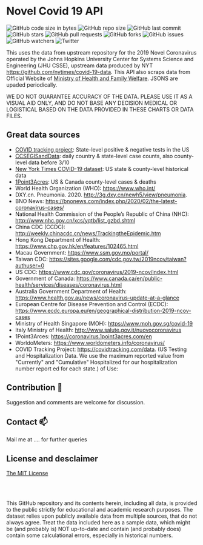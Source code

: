 # Novel Covid 19 API

![GitHub code size in bytes](https://img.shields.io/github/languages/code-size/k1m0ch1/covid-19-api)
![GitHub repo size](https://img.shields.io/github/repo-size/k1m0ch1/covid-19-api)
![GitHub last commit](https://img.shields.io/github/last-commit/k1m0ch1/covid-19-api)
![GitHub stars](https://img.shields.io/github/stars/k1m0ch1/covid-19-api)
![GitHub pull requests](https://img.shields.io/github/issues-pr/k1m0ch1/covid-19-api)
![GitHub forks](https://img.shields.io/github/forks/k1m0ch1/covid-19-api)
![GitHub issues](https://img.shields.io/github/issues/k1m0ch1/covid-19-api)
![GitHub watchers](https://img.shields.io/github/watchers/k1m0ch1/covid-19-api)
![Twitter](https://img.shields.io/twitter/follow/bukanyahya?style=social)

This uses the data from upstream repository for the 2019 Novel Coronavirus operated by the Johns Hopkins University Center for Systems Science and Engineering (JHU CSSE),  upstream data produced by NYT https://github.com/nytimes/covid-19-data. This API also scraps data from Official Website of [Ministry of Health and Family Welfare](https://mohfw.gov.in). JSONS are upaded periodically. 


WE DO NOT GUARANTEE ACCURACY OF THE DATA. PLEASE USE IT AS A VISUAL AID ONLY, AND DO NOT BASE ANY DECISION MEDICAL OR LOGISTICAL BASED ON THE DATA PROVIDED IN THESE CHARTS OR DATA FILES.

## Great data sources

* [COVID tracking project](https://covidtracking.com/): State-level positive & negative tests in the US
* [CCSEGISandData](https://github.com/CSSEGISandData/COVID-19/tree/master/csse_covid_19_data/csse_covid_19_daily_reports): daily country & state-level case counts, also county-level data before 3/10
* [New York Times COVID-19 dataset](https://github.com/nytimes/covid-19-data): US state & county-level historical data
* [1Point3Acres](https://coronavirus.1point3acres.com/en): US & Canada county-level cases & deaths
* World Health Organization (WHO): https://www.who.int/ <br>
* DXY.cn. Pneumonia. 2020. http://3g.dxy.cn/newh5/view/pneumonia.  <br>
* BNO News: https://bnonews.com/index.php/2020/02/the-latest-coronavirus-cases/  <br>
* National Health Commission of the People’s Republic of China (NHC): <br>
 http://www.nhc.gov.cn/xcs/yqtb/list_gzbd.shtml <br>
* China CDC (CCDC): http://weekly.chinacdc.cn/news/TrackingtheEpidemic.htm <br>
* Hong Kong Department of Health: https://www.chp.gov.hk/en/features/102465.html <br>
* Macau Government: https://www.ssm.gov.mo/portal/ <br>
* Taiwan CDC: https://sites.google.com/cdc.gov.tw/2019ncov/taiwan?authuser=0 <br>
* US CDC: https://www.cdc.gov/coronavirus/2019-ncov/index.html <br>
* Government of Canada: https://www.canada.ca/en/public-health/services/diseases/coronavirus.html <br>
* Australia Government Department of Health: https://www.health.gov.au/news/coronavirus-update-at-a-glance <br>
* European Centre for Disease Prevention and Control (ECDC): https://www.ecdc.europa.eu/en/geographical-distribution-2019-ncov-cases 
* Ministry of Health Singapore (MOH): https://www.moh.gov.sg/covid-19
* Italy Ministry of Health: http://www.salute.gov.it/nuovocoronavirus
* 1Point3Arces: https://coronavirus.1point3acres.com/en
* WorldoMeters: https://www.worldometers.info/coronavirus/
* COVID Tracking Project: https://covidtracking.com/data. (US Testing and Hospitalization Data. We use the maximum reported value from "Currently" and "Cumulative" Hospitalized for our hospitalization number report ed for each state.)
of Use:</b><br>

## Contribution :handshake:
Suggestion and comments are welcome for discussion.

## Contact  :mailbox:
Mail me at .... for further queries 

## License and desclaimer
[The MIT License](https://choosealicense.com/licenses/mit/)

<br>
<br>

This GitHub repository and its contents herein, including all data, is provided to the public strictly for educational and academic research purposes. The dataset relies upon publicly available data from multiple sources, that do not always agree. Treat the data included here as a sample data, which might be (and probably is) NOT up-to-date and contain (and probably does) contain some calculational errors, especially in historical numbers.
